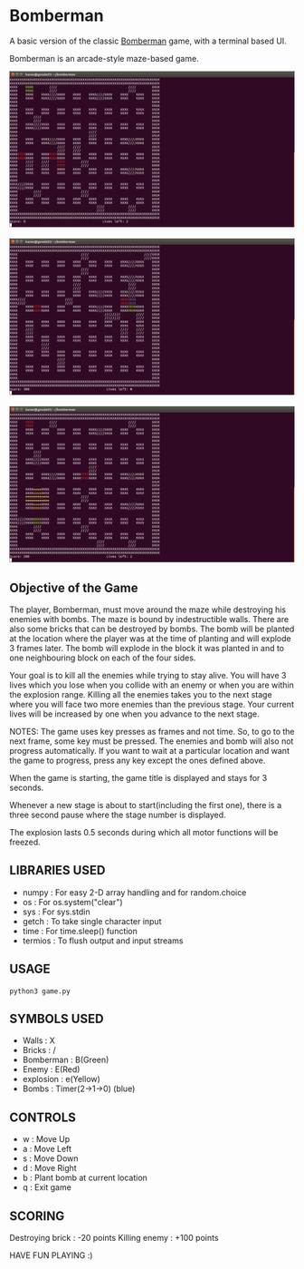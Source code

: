 # Bomberman
A basic version of the classic [Bomberman](https://www.retrogames.cz/play_085-NES.php?language=EN) game, with a terminal based UI.

Bomberman is an arcade-style maze-based game.

![](./Screenshot_1.png)
<br><br>
![](./Screenshot_2.png)
<br><br>
![](./Screenshot_3.png)
## Objective of the Game
The player, Bomberman, must move around the maze while destroying his enemies with bombs. The maze is bound by indestructible walls. There are also some bricks that can be destroyed by bombs. The bomb will be planted at the location where the player was at the time of planting and will explode 3 frames later. The bomb will explode in the block it was planted in and to one neighbouring block on each of the four sides.

Your goal is to kill all the enemies while trying to stay alive. You will have 3 lives which you lose when you collide with an enemy or when you are within the explosion range. Killing all the enemies takes you to the next stage where you will face two more enemies than the previous stage. Your current lives will be increased by one when you advance to the next stage.

NOTES:
The game uses key presses as frames and not time. So, to go to the next frame, some key must be pressed. The enemies and bomb will also not progress automatically. If you want to wait at a particular location and want the game to progress, press any key except the ones defined above.

When the game is starting, the game title is displayed and stays for 3 seconds.

Whenever a new stage is about to start(including the first one), there is a three second pause where the stage number is displayed.

The explosion lasts 0.5 seconds during which all motor functions will be freezed.

## LIBRARIES USED
-  numpy       :      For easy 2-D array handling and for random.choice
-  os          :      For os.system("clear")
- sys         :      For sys.stdin
- getch       :      To take single character input
- time        :      For time.sleep() function
- termios     :      To flush output and input streams

## USAGE
```
python3 game.py
```

## SYMBOLS USED
- Walls      :      X
- Bricks     :      /
- Bomberman  :      B(Green)
- Enemy      :      E(Red)
- explosion  :      e(Yellow)
- Bombs      :      Timer(2->1->0) (blue)

## CONTROLS
- w    :    Move Up
- a    :    Move Left
- s    :    Move Down
- d    :    Move Right
- b    :    Plant bomb at current location
- q    :    Exit game

## SCORING
Destroying brick   :   -20 points
Killing enemy      :   +100 points


HAVE FUN PLAYING :)
